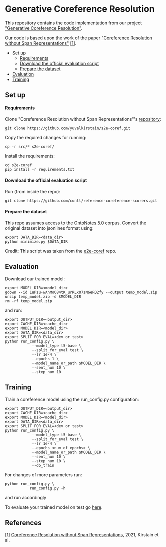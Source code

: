 # Generative Coreference Resolution

This repository contains the code implementation from our project 
["Generative Coreference Resolution"](https://drive.google.com/file/d/1bBudCr0Ndlaq4PDmq2aaTmLmhH2V3L4w/view?usp=sharing).

Our code is based upon the work of the paper ["Coreference Resolution 
without Span Representations"](https://www.semanticscholar.org/paper/Coreference-Resolution-without-Span-Representations-Kirstain-Ram/3029263ca51e6c2907f9f99277083cf6afb1adb7)
[[1]](#1).


- [Set up](#set-up)
  * [Requirements](#requirements)
  * [Download the official evaluation script](#download-the-official-evaluation-script)
  * [Prepare the dataset](#prepare-the-dataset)
- [Evaluation](#evaluation)
- [Training](#training)

## Set up

#### Requirements
Clone "Coreference Resolution 
without Span Representations"'s [repository](https://github.com/yuvalkirstain/s2e-coref):
```
git clone https://github.com/yuvalkirstain/s2e-coref.git
```
Copy the required changes for running:
```
cp -r src/* s2e-coref/
```
Install the requirements:
```
cd s2e-coref
pip install -r requirements.txt
```
#### Download the official evaluation script
Run (from inside the repo):
 
```
git clone https://github.com/conll/reference-coreference-scorers.git
```

#### Prepare the dataset

This repo assumes access to the [OntoNotes 5.0](https://catalog.ldc.upenn.edu/LDC2013T19) corpus.
Convert the original dataset into jsonlines format using:
```
export DATA_DIR=<data_dir>
python minimize.py $DATA_DIR
``` 
Credit: This script was taken from the [e2e-coref](https://github.com/kentonl/e2e-coref/) repo.

## Evaluation
Download our trained model:
 ```
export MODEL_DIR=<model_dir>
gdown --id 1uPzu-wAnMoO84tK_urRLxO7zN6eRQ2fy --output temp_model.zip
unzip temp_model.zip -d $MODEL_DIR
rm -rf temp_model.zip
```

and run:
```
export OUTPUT_DIR=<output_dir>
export CACHE_DIR=<cache_dir>
export MODEL_DIR=<model_dir>
export DATA_DIR=<data_dir>
export SPLIT_FOR_EVAL=<dev or test>
python run_config.py \
            --model_type t5-base \
            --split_for_eval test \
            --lr 1e-4 \
            --epochs 1 \
            --model_name_or_path $MODEL_DIR \
            --sent_num 10 \
            --step_num 10
```


## Training
Train a coreference model using the run_config.py configuration:
```
export OUTPUT_DIR=<output_dir>
export CACHE_DIR=<cache_dir>
export MODEL_DIR=<model_dir>
export DATA_DIR=<data_dir>
export SPLIT_FOR_EVAL=<dev or test>
python run_config.py \
            --model_type t5-base \
            --split_for_eval test \
            --lr 1e-4 \
            --epochs <num of epochs> \
            --model_name_or_path $MODEL_DIR \
            --sent_num 10 \
            --step_num 10 \
            --do_train
```
For changes of more parameters run:
```
python run_config.py \
           run_config.py -h
```
and run accordingly


To evaluate your trained model on test go [here](#evaluation).

## References
<a id="1">[1]</a> 
[Coreference Resolution without Span Representations](arXiv:2101.00434), 2021, Kirstain et 
al.
